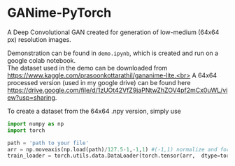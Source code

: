# GANime-PyTorch
A Deep Convolutional GAN created for generation of low-medium (64x64 px) resolution images.

Demonstration can be found in `demo.ipynb`, which is created and run on a google colab notebook.<br>
The dataset used in the demo can be downloaded from https://www.kaggle.com/prasoonkottarathil/gananime-lite.<br>
A 64x64 processed version (used in my google drive) can be found here https://drive.google.com/file/d/1zUOt42VfZ9jaPNtwZhZOV4pf2mCx0uWL/view?usp=sharing.

To create a dataset from the 64x64 .npy version, simply use

```python
import numpy as np
import torch

path = 'path to your file'
arr = np.moveaxis(np.load(path)/127.5-1,-1,1) #(-1,1) normalize and format to C,W,H
train_loader = torch.utils.data.DataLoader(torch.tensor(arr,  dtype=torch.float), batch_size=128, num_workers=2, shuffle=True)
```
